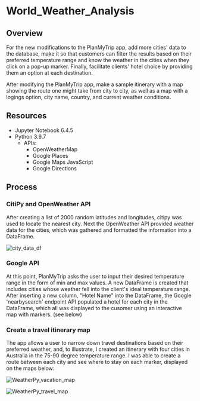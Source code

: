 # World_Weather_Analysis


## Overview
For the new modifications to the PlanMyTrip app, add more cities' data to the database, make it so that customers can filter the results based on their preferred temperature range and know the weather in the cities when they click on a pop-up marker. Finally, facilitate clients' hotel choice by providing them an option at each destination. 

After modifying the PlanMyTrip app, make a sample itinerary with a map showing the route one might take from city to city, as well as a map with a logings option, city name, country, and current weather conditions.

## Resources
- Jupyter Notebook 6.4.5
- Python 3.9.7
  - APIs:
      - OpenWeatherMap
      - Google Places
      - Google Maps JavaScript
      - Google Directions

## Process
### CitiPy and OpenWeather API
After creating a list of 2000 random latitudes and longitudes, citipy was used to locate the nearest city. Next the OpenWeather API provided weather data for the cities, which was gathered and formatted the information into a DataFrame.

![city_data_df](https://github.com/saraegregg/Mod6_World_Weather_Analysis/blob/main/city_data_df.png)

### Google API 
At this point, PlanMyTrip asks the user to input their desired temperature range in the form of min and max values. A new DataFrame is created  that includes cities whose weather fell into the client's ideal temperature range.  After inserting a new column, "Hotel Name" into the DataFrame, the Google 'nearbysearch' endpoint API populated a hotel for each city in the DataFrame, which all was displayed to the cusomer using an interactive map with markers. (see below)

### Create a travel itinerary map
The app allows a user to narrow down travel destinations based on their preferred weather, and, to illustrate, I created an itinerary with four cities in Australia in the 75-90 degree temperature range. I was able to create a route between each city and see where to stay on each marker, displayed on the maps below:

![WeatherPy_vacation_map](https://github.com/saraegregg/Mod6_World_Weather_Analysis/blob/main/Vacation_Search/WeatherPy_vacation_map.png)

![WeatherPy_travel_map](https://github.com/saraegregg/Mod6_World_Weather_Analysis/blob/main/Vacation_Itinerary/WeatherPy_travel_map.png)


